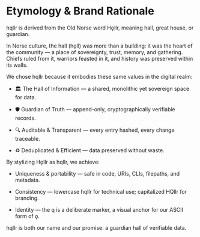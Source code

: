 # Etymology & Brand Rationale

hqllr is derived from the Old Norse word Hǫllr, meaning hall, great house, or guardian.

In Norse culture, the hall (hǫll) was more than a building: it was the heart of the community — a place of sovereignty, trust, memory, and gathering. Chiefs ruled from it, warriors feasted in it, and history was preserved within its walls.

We chose hqllr because it embodies these same values in the digital realm:

- 🏛 The Hall of Information — a shared, monolithic yet sovereign space for data.

- 🛡 Guardian of Truth — append-only, cryptographically verifiable records.

- 🔍 Auditable & Transparent — every entry hashed, every change traceable.

- ♻ Deduplicated & Efficient — data preserved without waste.


By stylizing Hǫllr as hqllr, we achieve:

- Uniqueness & portability — safe in code, URIs, CLIs, filepaths, and metadata.

- Consistency — lowercase hqllr for technical use; capitalized HQllr for branding.

- Identity — the q is a deliberate marker, a visual anchor for our ASCII form of ǫ.


hqllr is both our name and our promise:
a guardian hall of verifiable data.


